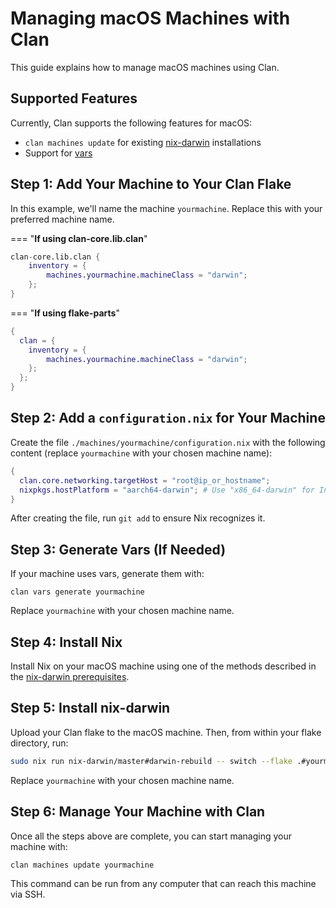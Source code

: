 # Managing macOS Machines with Clan

This guide explains how to manage macOS machines using Clan.

## Supported Features

Currently, Clan supports the following features for macOS:

- `clan machines update` for existing [nix-darwin](https://github.com/nix-darwin/nix-darwin) installations
- Support for [vars](../guides/vars-backend.md)

## Step 1: Add Your Machine to Your Clan Flake

In this example, we'll name the machine `yourmachine`. Replace this with your preferred machine name.

=== "**If using clan-core.lib.clan**"

```nix
clan-core.lib.clan {
    inventory = {
        machines.yourmachine.machineClass = "darwin";
    };
}
```

=== "**If using flake-parts**"

```nix
{
  clan = {
    inventory = {
        machines.yourmachine.machineClass = "darwin";
    };
  };
}
```

## Step 2: Add a `configuration.nix` for Your Machine

Create the file `./machines/yourmachine/configuration.nix` with the following content (replace `yourmachine` with your chosen machine name):

```nix
{
  clan.core.networking.targetHost = "root@ip_or_hostname";
  nixpkgs.hostPlatform = "aarch64-darwin"; # Use "x86_64-darwin" for Intel-based Macs
}
```

After creating the file, run `git add` to ensure Nix recognizes it.

## Step 3: Generate Vars (If Needed)

If your machine uses vars, generate them with:

```
clan vars generate yourmachine
```

Replace `yourmachine` with your chosen machine name.

## Step 4: Install Nix

Install Nix on your macOS machine using one of the methods described in the [nix-darwin prerequisites](https://github.com/nix-darwin/nix-darwin?tab=readme-ov-file#prerequisites).


## Step 5: Install nix-darwin

Upload your Clan flake to the macOS machine. Then, from within your flake directory, run:

```sh
sudo nix run nix-darwin/master#darwin-rebuild -- switch --flake .#yourmachine
```

Replace `yourmachine` with your chosen machine name.

## Step 6: Manage Your Machine with Clan

Once all the steps above are complete, you can start managing your machine with:

```
clan machines update yourmachine
```

This command can be run from any computer that can reach this machine via SSH.
